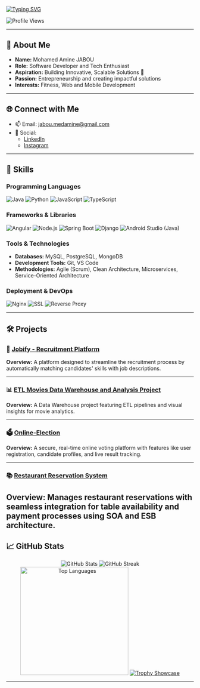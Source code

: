 <a href="https://git.io/typing-svg"><img src="https://readme-typing-svg.demolab.com?font=Roboto+Mono&weight=700&size=28&duration=2500&pause=1200&color=FF5733&center=true&vCenter=true&width=800&lines=Hello%F0%9F%91%8B%2C+I'm+Mohamed+Amine+JABOU;Software+Engineer+%7C+Tech,DevOps+Enthusiast;Passionate+About+Creating+Solutions!" alt="Typing SVG" /></a>

<p align="left">
    <img src="https://komarev.com/ghpvc/?username=MeDjb10&label=Profile%20views&color=ff4500&style=for-the-badge" alt="Profile Views" />
</p>

---

## 👋 About Me
- **Name:** Mohamed Amine JABOU
- **Role:** Software Developer and Tech Enthusiast
- **Aspiration:** Building Innovative, Scalable Solutions 🚀
- **Passion:** Entrepreneurship and creating impactful solutions
- **Interests:** Fitness, Web and Mobile Development

---

## 🌐 Connect with Me
- 📫 Email: [jabou.medamine@gmail.com](mailto:jabou.medamine@gmail.com)
- 📱 Social:
  - [LinkedIn](https://www.linkedin.com/in/med-amine-jabou-7b1980337/)
  - [Instagram](https://www.instagram.com/medaminejb_03/)

---

## 🔧 Skills

### Programming Languages
![Java](https://img.shields.io/badge/Java-ED8B00?style=for-the-badge&logo=java&logoColor=white)
![Python](https://img.shields.io/badge/Python-FFD43B?style=for-the-badge&logo=python&logoColor=darkgreen)
![JavaScript](https://img.shields.io/badge/JavaScript-F7DF1E?style=for-the-badge&logo=javascript&logoColor=black)
![TypeScript](https://img.shields.io/badge/TypeScript-007ACC?style=for-the-badge&logo=typescript&logoColor=white)

### Frameworks & Libraries
![Angular](https://img.shields.io/badge/Angular-DD0031?style=for-the-badge&logo=angular&logoColor=white)
![Node.js](https://img.shields.io/badge/Node.js-43853D?style=for-the-badge&logo=node.js&logoColor=white)
![Spring Boot](https://img.shields.io/badge/Spring_Boot-6DB33F?style=for-the-badge&logo=spring-boot&logoColor=white)
![Django](https://img.shields.io/badge/Django-092E20?style=for-the-badge&logo=django&logoColor=white)
![Android Studio (Java)](https://img.shields.io/badge/Android_Studio-3DDC84?style=for-the-badge&logo=android-studio&logoColor=white)

### Tools & Technologies
- **Databases:** MySQL, PostgreSQL, MongoDB
- **Development Tools:** Git, VS Code
- **Methodologies:** Agile (Scrum), Clean Architecture, Microservices, Service-Oriented Architecture

### Deployment & DevOps
![Nginx](https://img.shields.io/badge/Nginx-009639?style=for-the-badge&logo=nginx&logoColor=white)
![SSL](https://img.shields.io/badge/SSL-4CAF50?style=for-the-badge&logo=ssl&logoColor=white)
![Reverse Proxy](https://img.shields.io/badge/Reverse_Proxy-FFD700?style=for-the-badge&logo=nginx&logoColor=white)

---

## 🛠️ Projects

### 🚀 [Jobify - Recruitment Platform](https://github.com/MeDjb10/Jobify)
**Overview:** A platform designed to streamline the recruitment process by automatically matching candidates' skills with job descriptions.

---

### 📊 [ETL Movies Data Warehouse and Analysis Project](https://github.com/MeDjb10/ETL-Movies-Data-Warehouse--Analysis-Project)
**Overview:** A Data Warehouse project featuring ETL pipelines and visual insights for movie analytics.

---

### 🗳️ [Online-Election](https://github.com/MeDjb10/Online-Election)
**Overview:** A secure, real-time online voting platform with features like user registration, candidate profiles, and live result tracking.

---

### 📚 [Restaurant Reservation System](https://github.com/MeDjb10/restaurant-reservation-system)
**Overview:** Manages restaurant reservations with seamless integration for table availability and payment processes using SOA and ESB architecture.
---

## 📈 GitHub Stats
<div align="center">
    <img src="https://github-readme-stats.vercel.app/api?username=MeDjb10&show_icons=true&theme=gruvbox" alt="GitHub Stats" />
    <img src="https://github-readme-streak-stats.herokuapp.com/?user=MeDjb10&theme=gruvbox" alt="GitHub Streak" />
    <img 
        src="https://github-readme-stats.vercel.app/api/top-langs?username=MeDjb10&show_icons=true&locale=en&theme=gruvbox&hide_border=true&langs_count=3&hide=Less,Tcl,Cython,Cmake,SCSS" 
        alt="Top Languages" 
        width="290" 
    />
    <a href="https://github.com/ryo-ma/github-profile-trophy">
        <img 
            src="https://github-profile-trophy.vercel.app/?username=MeDjb10&theme=gruvbox&no-frame=true&column=4&margin-w=15&margin-h=15" 
            alt="Trophy Showcase" 
        />
    </a>
</div>

---
